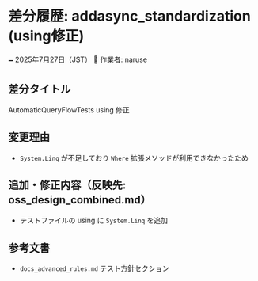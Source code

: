 # 差分履歴: addasync_standardization (using修正)

🗕 2025年7月27日（JST）
🧐 作業者: naruse

## 差分タイトル
AutomaticQueryFlowTests using 修正

## 変更理由
- `System.Linq` が不足しており `Where` 拡張メソッドが利用できなかったため

## 追加・修正内容（反映先: oss_design_combined.md）
- テストファイルの using に `System.Linq` を追加

## 参考文書
- `docs_advanced_rules.md` テスト方針セクション

